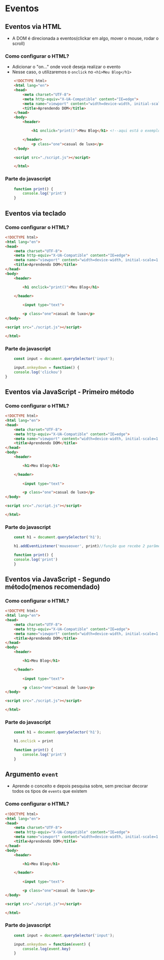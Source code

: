 # Eventos


## Eventos via HTML
* A DOM é direcionada a eventos(clickar em algo, mover o mouse, rodar o scroll)

### Como configurar o HTML?

* Adicionar o "on..." onde você deseja realizar o evento
* Nesse caso, o utilizaremos o `onclick` no `<h1>Meu Blog</h1>`
```html
    <!DOCTYPE html>
    <html lang="en">
    <head>
        <meta charset="UTF-8">
        <meta http-equiv="X-UA-Compatible" content="IE=edge">
        <meta name="viewport" content="width=device-width, initial-scale=1.0">
        <title>Aprendendo DOM</title>
    </head>
    <body>
        <header>

            <h1 onclick="print()">Meu Blog</h1> <!--aqui está o exemplo -->

        </header>
            <p class="one">casual de luxo</p>
    </body>

    <script src="./script.js"></script>

    </html>
```

### Parte do javascript

```js
    function print() {
        console.log('print')
    } 
```


## Eventos via teclado

### Como configurar o HTML?

```html
<!DOCTYPE html>
<html lang="en">
<head>
    <meta charset="UTF-8">
    <meta http-equiv="X-UA-Compatible" content="IE=edge">
    <meta name="viewport" content="width=device-width, initial-scale=1.0">
    <title>Aprendendo DOM</title>
</head>
<body>
    <header>

        <h1 onclick="print()">Meu Blog</h1> 

    </header>
      
        <input type="text">

        <p class="one">casual de luxo</p>
</body>

<script src="./script.js"></script>

</html>

```

### Parte do javascript

```js
    const input = document.querySelector('input');

    input.onkeydown = function() {
    console.log('clickou')
}
```

## Eventos via JavaScript - Primeiro método


### Como configurar o HTML?

```html
<!DOCTYPE html>
<html lang="en">
<head>
    <meta charset="UTF-8">
    <meta http-equiv="X-UA-Compatible" content="IE=edge">
    <meta name="viewport" content="width=device-width, initial-scale=1.0">
    <title>Aprendendo DOM</title>
</head>
<body>
    <header>

        <h1>Meu Blog</h1> 

    </header>
      
        <input type="text">

        <p class="one">casual de luxo</p>
</body>

<script src="./script.js"></script>

</html>

```

### Parte do javascript

```js
    const h1 = document.querySelector('h1');

    h1.addEventListener('mouseover', print)//função que recebe 2 parâmetros: primeiro o tipo do evento, segundo a função que ele vai executar

    function print() {
    console.log('print')
    }
```

## Eventos via JavaScript - Segundo método(menos recomendado)


### Como configurar o HTML?

```html
<!DOCTYPE html>
<html lang="en">
<head>
    <meta charset="UTF-8">
    <meta http-equiv="X-UA-Compatible" content="IE=edge">
    <meta name="viewport" content="width=device-width, initial-scale=1.0">
    <title>Aprendendo DOM</title>
</head>
<body>
    <header>

        <h1>Meu Blog</h1> 

    </header>
      
        <input type="text">

        <p class="one">casual de luxo</p>
</body>

<script src="./script.js"></script>

</html>

```

### Parte do javascript

```js
    const h1 = document.querySelector('h1');

    h1.onclick = print

    function print() {
        console.log('print')
    } 
```


## Argumento `event`

* Aprende o conceito e depois pesquisa sobre, sem precisar decorar todos os tipos de `events` que existem

### Como configurar o HTML?

```html
<!DOCTYPE html>
<html lang="en">
<head>
    <meta charset="UTF-8">
    <meta http-equiv="X-UA-Compatible" content="IE=edge">
    <meta name="viewport" content="width=device-width, initial-scale=1.0">
    <title>Aprendendo DOM</title>
</head>
<body>
    <header>

        <h1>Meu Blog</h1> 

    </header>
      
        <input type="text">

        <p class="one">casual de luxo</p>
</body>

<script src="./script.js"></script>

</html>

```

### Parte do javascript

```js
    const input = document.querySelector('input');

    input.onkeydown = function(event) {
        console.log(event.key)
    }
```
